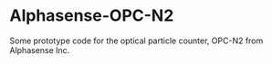 # Alphasense-OPC-N2
Some prototype code for the optical particle counter, OPC-N2 from Alphasense Inc.
